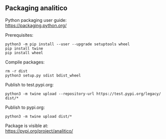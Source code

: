 ## Packaging analitico

Python packaging user guide:  
https://packaging.python.org/

Prerequisites:  
```console
python3 -m pip install --user --upgrade setuptools wheel
pip install twine
pip install wheel
```

Compile packages:  
```console
rm -r dist
python3 setup.py sdist bdist_wheel
```

Publish to test.pypi.org:  
```console
python3 -m twine upload --repository-url https://test.pypi.org/legacy/ dist/*
```

Publish to pypi.org:  
```console
python3 -m twine upload dist/*
```

Package is visible at:  
https://pypi.org/project/analitico/

